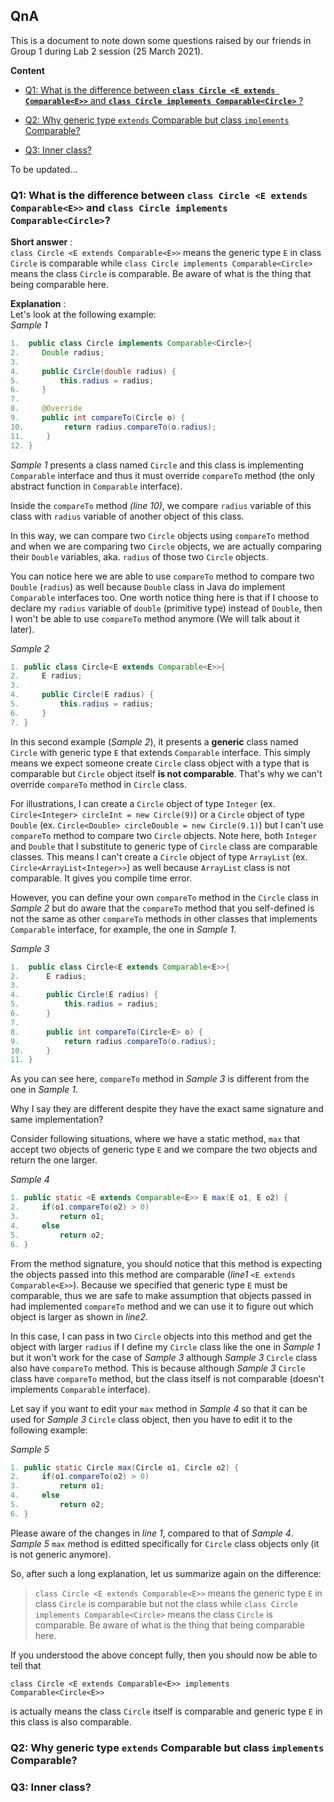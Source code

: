 ## QnA
This is a document to note down some questions raised by our friends in Group 1 during Lab 2 session (25 March 2021).

**Content**

* [Q1: What is the difference between **`class Circle <E extends Comparable<E>>`** and **`class Circle implements Comparable<Circle>`** ?](#q1-what-is-the-difference-between-class-circle-e-extends-comparablee-and-class-circle-implements-comparablecircle)

* [Q2: Why generic type `extends` Comparable but class `implements` Comparable?](#q2-why-generic-type-extends-comparable-but-class-implements-comparable)

* [Q3: Inner class?](#q3-inner-class)

To be updated...

### Q1: What is the difference between **`class Circle <E extends Comparable<E>>`** and **`class Circle implements Comparable<Circle>`**?

**Short answer** :  
`class Circle <E extends Comparable<E>>` means the generic type `E` in class `Circle` is comparable while `class Circle implements Comparable<Circle>` means the class `Circle` is comparable. Be aware of what is the thing that being comparable here.

**Explanation** :  
Let's look at the following example:  
*Sample 1*
```java
1.  public class Circle implements Comparable<Circle>{
2.     Double radius;
3.
4.     public Circle(double radius) {
5.         this.radius = radius;
6.     }
7.     
8.     @Override
9.     public int compareTo(Circle o) {
10.         return radius.compareTo(o.radius);
11.     }
12. }
```
*Sample 1* presents a class named `Circle` and this class is implementing `Comparable` interface and thus it must override `compareTo` method (the only abstract function in `Comparable` interface).  

Inside the `compareTo` method *(line 10)*, we compare `radius` variable of this class with `radius` variable of another object of this class.  

In this way, we can compare two `Circle` objects using `compareTo` method and when we are comparing two `Circle` objects, we are actually comparing their `Double` variables, aka. `radius` of those two `Circle` objects.  

You can notice here we are able to use `compareTo` method to compare two `Double` (`radius`) as well because `Double` class in Java do implement `Comparable` interfaces too. One worth notice thing here is that if I choose to declare my `radius` variable of `double` (primitive type) instead of `Double`, then I won't be able to use `compareTo` method anymore (We will talk about it later).  

*Sample 2*
```java
1. public class Circle<E extends Comparable<E>>{
2.     E radius;
3.    
4.     public Circle(E radius) {
5.         this.radius = radius;
6.     }
7. }
```
In this second example (*Sample 2*), it presents a **generic** class named `Circle` with generic type `E` that extends `Comparable` interface. This simply means we expect someone create `Circle` class object with a type that is comparable but `Circle` object itself **is not comparable**. That's why we can't override `compareTo` method in `Circle` class.  

For illustrations, I can create a `Circle` object of type `Integer` (ex. `Circle<Integer> circleInt = new Circle(9)`) or a `Circle` object of type `Double` (ex. `Circle<Double> circleDouble = new Circle(9.1)`) but I can't use `compareTo` method to compare two `Circle` objects. Note here, both `Integer` and `Double` that I substitute to generic type of `Circle` class are comparable classes. This means I can't create a `Circle` object of type `ArrayList` (ex. `Circle<ArrayList<Integer>>`) as well because `ArrayList` class is not comparable. It gives you compile time error.  

However, you can define your own `compareTo` method in the `Circle` class in *Sample 2* but do aware that the `compareTo` method that you self-defined is not the same as other `compareTo` methods in other classes that implements `Comparable` interface, for example, the one in *Sample 1*.

*Sample 3*
```java
1.  public class Circle<E extends Comparable<E>>{
2.      E radius;
3.      
4.      public Circle(E radius) {
5.          this.radius = radius;
6.      }
7.      
8.      public int compareTo(Circle<E> o) {
9.          return radius.compareTo(o.radius);
10.     }
11. }
```

As you can see here, `compareTo` method in *Sample 3* is different from the one in *Sample 1*. 

Why I say they are different despite they have the exact same signature and same implementation?

Consider following situations, where we have a static method, `max` that accept two objects of generic type `E` and we compare the two objects and return the one larger.

*Sample 4*
```java
1. public static <E extends Comparable<E>> E max(E o1, E o2) {
2.     if(o1.compareTo(o2) > 0)
3.         return o1;
4.     else
5.         return o2;
6. }
```
From the method signature, you should notice that this method is expecting the objects passed into this method are comparable (*line1* `<E extends Comparable<E>>`). Because we specified that generic type `E` must be comparable, thus we are safe to make assumption that objects passed in had implemented `compareTo` method and we can use it to figure out which object is larger as shown in *line2*.

In this case, I can pass in two `Circle` objects into this method and get the object with larger `radius` if I define my `Circle` class like the one in *Sample 1* but it won't work for the case of *Sample 3* although *Sample 3* `Circle` class also have `compareTo` method. This is because although *Sample 3* `Circle` class have `compareTo` method, but the class itself is not comparable (doesn't implements `Comparable` interface).

Let say if you want to edit your `max` method in *Sample 4* so that it can be used for *Sample 3* `Circle` class object, then you have to edit it to the following example:

*Sample 5*
```java
1. public static Circle max(Circle o1, Circle o2) {
2.     if(o1.compareTo(o2) > 0)
3.         return o1;
4.     else
5.         return o2;
6. }
```
Please aware of the changes in *line 1*, compared to that of *Sample 4*. *Sample 5* `max` method is editted specifically for `Circle` class objects only (it is not generic anymore).

So, after such a long explanation, let us summarize again on the difference: 
> `class Circle <E extends Comparable<E>>` means the generic type `E` in class `Circle` is comparable but not the class while `class Circle implements Comparable<Circle>` means the class `Circle` is comparable. Be aware of what is the thing that being comparable here.

If you understood the above concept fully, then you should now be able to tell that

`class Circle <E extends Comparable<E>> implements Comparable<Circle<E>>`

is actually means the class `Circle` itself is comparable and generic type `E` in this class is also comparable.

### Q2: Why generic type `extends` Comparable but class `implements` Comparable?

### Q3: Inner class?